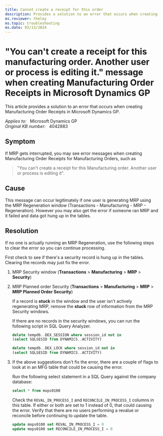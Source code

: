 ```yaml
---
title: Cannot create a receipt for this order
description: Provides a solution to an error that occurs when creating Manufacturing Order Receipts in Microsoft Dynamics GP.
ms.reviewer: theley
ms.topic: troubleshooting
ms.date: 03/13/2024
---
```

# "You can't create a receipt for this manufacturing order. Another user or process is editing it." message when creating Manufacturing Order Receipts in Microsoft Dynamics GP

This article provides a solution to an error that occurs when creating Manufacturing Order Receipts in Microsoft Dynamics GP.

_Applies to:_ &nbsp; Microsoft Dynamics GP  
_Original KB number:_ &nbsp; 4042883

## Symptom

If MRP gets interrupted, you may see error messages when creating Manufacturing Order Receipts for Manufacturing Orders, such as

> "You can't create a receipt for this Manufacturing order. Another user or process is editing it".

## Cause

This message can occur legitimately if one user is generating MRP using the MRP Regeneration window (Transactions - Manufacturing - MRP - Regeneration). However you may also get the error if someone ran MRP and it failed and data got hung up in the tables.

## Resolution

If no one is actually running an MRP Regeneration, use the following steps to clear the error so you can continue processing.

First check to see if there's a security record is hung up in the tables. Clearing the records may just fix the error.

1. MRP Security window (**Transactions** > **Manufacturing** > **MRP** > **Security**)
2. MRP Planned order Security (**Transactions** > **Manufacturing** > **MRP** > **MRP Planned Order Security**)

    If a record is **stuck** in the window and the user isn't actively regenerating MRP, remove the **stuck** row of information from the MRP Security windows.

    If there are no records in the security windows, you can run the following script in SQL Query Analyzer.

    ```sql
    delete tempdb..DEX_SESSION where session_id not in
    (select SQLSESID from DYNAMICS..ACTIVITY)
    
    delete tempdb..DEX_LOCK where session_id not in
    (select SQLSESID from DYNAMICS..ACTIVITY)
    ```

3. If the above suggestions don't fix the error, there are a couple of flags to look at in an MFG table that could be causing the error.

    Run the following select statement in a SQL Query against the company database:

    ```sql
    select * from mops0100
    ```

    Check the `REVAL_IN_PROCESS_I` and `RECONCILE_IN_PROCESS_I` columns in this table. If either or both are set to 1 instead of 0, that could causing the error. Verify that there are no users performing a revalue or reconcile before continuing to update the table.

    ```sql
    update mops0100 set REVAL_IN_PROCESS_I = 0
    update mops0100 set RECONCILE_IN_PROCESS_I = 0
    ```
